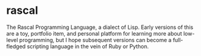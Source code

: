 # rascal
The Rascal Programming Language, a dialect of Lisp. Early versions of this are a toy, portfolio item, and personal platform for learning more about low-level programming, but I hope subsequent versions can become a full-fledged scripting language in the vein of Ruby or Python.
